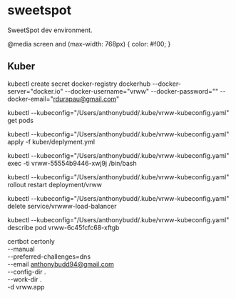 # sweetspot
SweetSpot dev environment.



 @media screen and (max-width: 768px) {
                color: #f00;
            }


## Kuber 

kubectl create secret docker-registry dockerhub --docker-server="docker.io" --docker-username="vrww" --docker-password="" --docker-email="rdurapau@gmail.com"

kubectl --kubeconfig="/Users/anthonybudd/.kube/vrww-kubeconfig.yaml" get pods

kubectl --kubeconfig="/Users/anthonybudd/.kube/vrww-kubeconfig.yaml" apply -f kuber/deplyment.yml

kubectl --kubeconfig="/Users/anthonybudd/.kube/vrww-kubeconfig.yaml" exec -ti vrww-55554b9446-xwj9j /bin/bash

kubectl --kubeconfig="/Users/anthonybudd/.kube/vrww-kubeconfig.yaml" rollout restart deployment/vrww

kubectl --kubeconfig="/Users/anthonybudd/.kube/vrww-kubeconfig.yaml" delete service/vrwww-load-balancer

kubectl --kubeconfig="/Users/anthonybudd/.kube/vrww-kubeconfig.yaml" describe pod vrww-6c45fcfc68-xftgb


certbot certonly \
    --manual \
    --preferred-challenges=dns \
    --email anthonybudd94@gmail.com \
    --config-dir . \
    --work-dir . \
    -d vrww.app


    